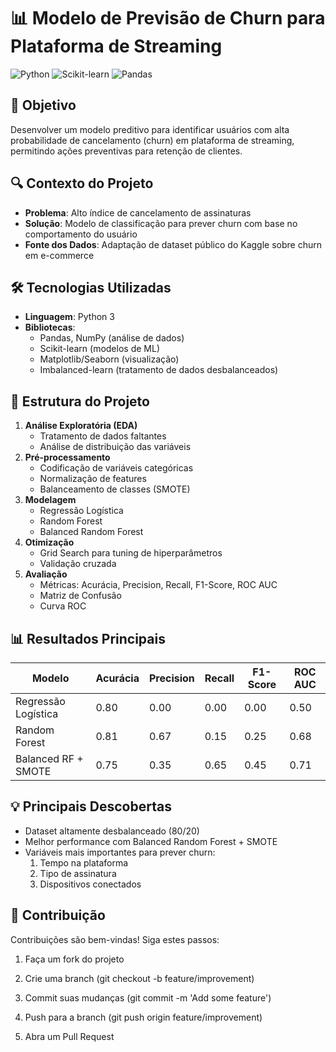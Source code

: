 # 📊 Modelo de Previsão de Churn para Plataforma de Streaming

![Python](https://img.shields.io/badge/Python-3776AB?style=for-the-badge&logo=python&logoColor=white)
![Scikit-learn](https://img.shields.io/badge/scikit--learn-F7931E?style=for-the-badge&logo=scikit-learn&logoColor=white)
![Pandas](https://img.shields.io/badge/Pandas-2C2D72?style=for-the-badge&logo=pandas&logoColor=white)

## 📌 Objetivo
Desenvolver um modelo preditivo para identificar usuários com alta probabilidade de cancelamento (churn) em plataforma de streaming, permitindo ações preventivas para retenção de clientes.

## 🔍 Contexto do Projeto
- **Problema**: Alto índice de cancelamento de assinaturas
- **Solução**: Modelo de classificação para prever churn com base no comportamento do usuário
- **Fonte dos Dados**: Adaptação de dataset público do Kaggle sobre churn em e-commerce

## 🛠️ Tecnologias Utilizadas
- **Linguagem**: Python 3
- **Bibliotecas**:
  - Pandas, NumPy (análise de dados)
  - Scikit-learn (modelos de ML)
  - Matplotlib/Seaborn (visualização)
  - Imbalanced-learn (tratamento de dados desbalanceados)

## 📂 Estrutura do Projeto
1. **Análise Exploratória (EDA)**
   - Tratamento de dados faltantes
   - Análise de distribuição das variáveis
2. **Pré-processamento**
   - Codificação de variáveis categóricas
   - Normalização de features
   - Balanceamento de classes (SMOTE)
3. **Modelagem**
   - Regressão Logística
   - Random Forest
   - Balanced Random Forest
4. **Otimização**
   - Grid Search para tuning de hiperparâmetros
   - Validação cruzada
5. **Avaliação**
   - Métricas: Acurácia, Precision, Recall, F1-Score, ROC AUC
   - Matriz de Confusão
   - Curva ROC

## 📊 Resultados Principais
| Modelo | Acurácia | Precision | Recall | F1-Score | ROC AUC |
|--------|----------|-----------|--------|----------|---------|
| Regressão Logística | 0.80 | 0.00 | 0.00 | 0.00 | 0.50 |
| Random Forest | 0.81 | 0.67 | 0.15 | 0.25 | 0.68 |
| Balanced RF + SMOTE | 0.75 | 0.35 | 0.65 | 0.45 | 0.71 |

## 💡 Principais Descobertas
- Dataset altamente desbalanceado (80/20)
- Melhor performance com Balanced Random Forest + SMOTE
- Variáveis mais importantes para prever churn:
  1. Tempo na plataforma
  2. Tipo de assinatura
  3. Dispositivos conectados

## 🤝 Contribuição
Contribuições são bem-vindas! Siga estes passos:

1. Faça um fork do projeto

2. Crie uma branch (git checkout -b feature/improvement)

3. Commit suas mudanças (git commit -m 'Add some feature')

4. Push para a branch (git push origin feature/improvement)

5. Abra um Pull Request
